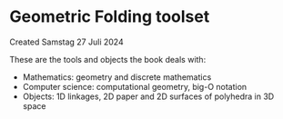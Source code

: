 # Geometric Folding toolset
Created Samstag 27 Juli 2024

These are the tools and objects the book deals with:


* Mathematics: geometry and discrete mathematics
* Computer science: computational geometry, big-O notation
* Objects: 1D linkages, 2D paper and 2D surfaces of polyhedra in 3D space


